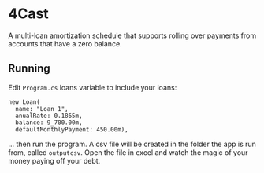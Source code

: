 # 4Cast

A multi-loan amortization schedule that supports rolling over payments from accounts that have a zero balance.

## Running

Edit `Program.cs` loans variable to include your loans:

```CSHARP
new Loan(
  name: "Loan 1",
  anualRate: 0.1865m,
  balance: 9_700.00m,
  defaultMonthlyPayment: 450.00m),
```
... then run the program. A csv file will be created in the folder the app is run from, called `outputcsv`.
Open the file in excel and watch the magic of your money paying off your debt.
